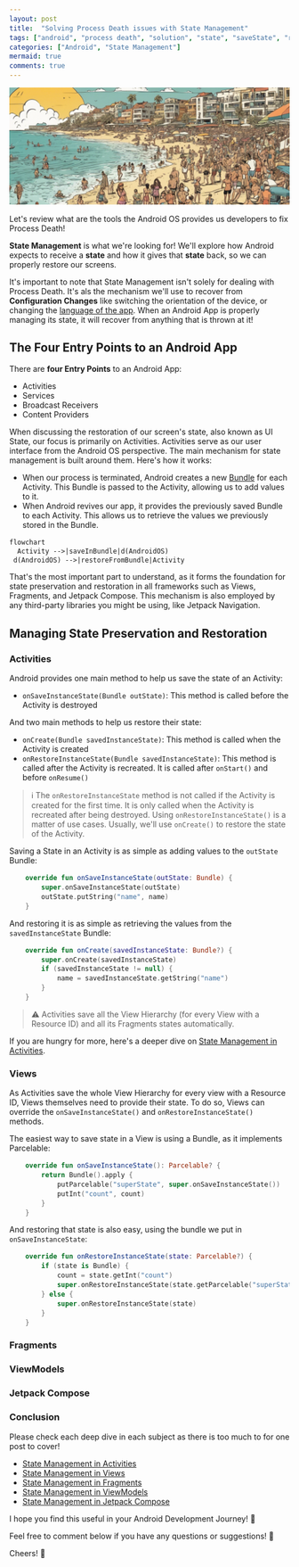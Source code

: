 ```yaml
---
layout: post
title:  "Solving Process Death issues with State Management"
tags: ["android", "process death", "solution", "state", "saveState", "restoreState"]
categories: ["Android", "State Management"]
mermaid: true
comments: true
---
```


![People holding phones in a party](/assets/img/header-beach.png)

Let's review what are the tools the Android OS provides us developers to fix Process Death!

**State Management** is what we're looking for! We'll explore how Android expects to receive a **state** and how it gives that **state** back, so we can properly restore our screens. 

It's important to note that State Management isn't solely for dealing with Process Death.
It's als the mechanism we'll use to recover from **Configuration Changes** like switching the orientation of the device, or changing the [language of the app](https://developer.android.com/guide/topics/resources/app-languages).
When an Android App is properly managing its state, it will recover from anything that is thrown at it!

## The Four Entry Points to an Android App

There are **four Entry Points** to an Android App:
- Activities
- Services
- Broadcast Receivers
- Content Providers

When discussing the restoration of our screen's state, also known as UI State, our focus is primarily on Activities. 
Activities serve as our user interface from the Android OS perspective. The main mechanism for state management is built around them. Here's how it works:

- When our process is terminated, Android creates a new [Bundle](https://developer.android.com/reference/android/os/Bundle) for each Activity. This Bundle is passed to the Activity, allowing us to add values to it.
- When Android revives our app, it provides the previously saved Bundle to each Activity. This allows us to retrieve the values we previously stored in the Bundle.
```mermaid 
flowchart
  Activity -->|saveInBundle|d(AndroidOS)
 d(AndroidOS) -->|restoreFromBundle|Activity
```

That's the most important part to understand, as it forms the foundation for state preservation and restoration in all frameworks such as Views, Fragments, and Jetpack Compose.
This mechanism is also employed by any third-party libraries you might be using, like Jetpack Navigation.

## Managing State Preservation and Restoration

### Activities

Android provides one main method to help us save the state of an Activity:

- `onSaveInstanceState(Bundle outState)`: This method is called before the Activity is destroyed

And two main methods to help us restore their state:

- `onCreate(Bundle savedInstanceState)`: This method is called when the Activity is created
- `onRestoreInstanceState(Bundle savedInstanceState)`: This method is called after the Activity is recreated. It is called after `onStart()` and before `onResume()`

> ℹ️ The `onRestoreInstanceState` method is not called if the Activity is created for the first time. It is only called when the Activity is recreated after being destroyed.
> Using `onRestoreInstanceState()` is a matter of use cases. Usually, we'll use `onCreate()` to restore the state of the Activity.

Saving a State in an Activity is as simple as adding values to the `outState` Bundle:

```kotlin
    override fun onSaveInstanceState(outState: Bundle) {
        super.onSaveInstanceState(outState)
        outState.putString("name", name)
    }
```
And restoring it is as simple as retrieving the values from the `savedInstanceState` Bundle:

```kotlin
    override fun onCreate(savedInstanceState: Bundle?) {
        super.onCreate(savedInstanceState)
        if (savedInstanceState != null) {
            name = savedInstanceState.getString("name")
        }
    }
```

> ⚠️ Activities save all the View Hierarchy (for every View with a Resource ID) and all its Fragments states automatically.

If you are hungry for more, here's a deeper dive on [State Management in Activities](/posts/state-management-in-activities).

### Views

As Activities save the whole View Hierarchy for every view with a Resource ID, Views themselves need to provide their state.
To do so, Views can override the `onSaveInstanceState()` and `onRestoreInstanceState()` methods. 

The easiest way to save state in a View is using a Bundle, as it implements Parcelable:

```kotlin
    override fun onSaveInstanceState(): Parcelable? {
        return Bundle().apply {
            putParcelable("superState", super.onSaveInstanceState())
            putInt("count", count)
        }
    }
```
And restoring that state is also easy, using the bundle we put in `onSaveInstanceState`:

```kotlin
    override fun onRestoreInstanceState(state: Parcelable?) {
        if (state is Bundle) {
            count = state.getInt("count")
            super.onRestoreInstanceState(state.getParcelable("superState"))
        } else {
            super.onRestoreInstanceState(state)
        }
    }
```
### Fragments



### ViewModels

### Jetpack Compose


### Conclusion

Please check each deep dive in each subject as there is too much to for one post to cover!

- [State Management in Activities](/posts/state-management-in-activities)
- [State Management in Views](/posts/state-management-in-views)
- [State Management in Fragments](/posts/state-management-in-fragments)
- [State Management in ViewModels](/posts/state-management-in-viewmodels)
- [State Management in Jetpack Compose](/posts/state-management-in-jetpack-compose)

I hope you find this useful in your Android Development Journey! 🚀

Feel free to comment below if you have any questions or suggestions! 🙌

Cheers! 🍻

